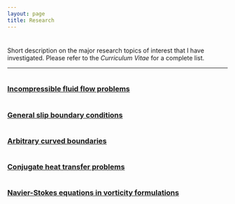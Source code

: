 ```yaml
---
layout: page
title: Research
---
```


<p style="margin-bottom:1cm;"></p>

<div class="message">
  Short description on the major research topics of interest that I have investigated. Please refer to the <i>Curriculum Vitae</i> for a complete list.
</div>

---

<div class="boxes-section">
  <div class="boxes-container">
    <div class="boxes-box">
      <a class="boxes-link" href="{{ site.baseurl }}research/incompressible_flows.html">
        <img src="https://s3-ap-south-1.amazonaws.com/static.awfis.com/wp-content/uploads/2017/07/07184649/ProjectManagement.jpg" alt="">
        <h3>Incompressible fluid flow problems</h3>
      </a>
    </div>
    <div class="boxes-box">
      <a class="boxes-link" href="{{ site.baseurl }}research/slip_conditions.html">
        <img src="https://s3-ap-south-1.amazonaws.com/static.awfis.com/wp-content/uploads/2017/07/07184649/ProjectManagement.jpg" alt="">
        <h3>General slip boundary conditions</h3>
      </a>
    </div>
    <div class="boxes-box">
      <a class="boxes-link" href="{{ site.baseurl }}research/curved_boundaries.html">
        <img src="https://s3-ap-south-1.amazonaws.com/static.awfis.com/wp-content/uploads/2017/07/07184649/ProjectManagement.jpg" alt="">
        <h3>Arbitrary curved boundaries</h3>
      </a>
    </div>
    <div class="boxes-box">
      <a class="boxes-link" href="{{ site.baseurl }}research/heat_transfer.html">
        <img src="https://s3-ap-south-1.amazonaws.com/static.awfis.com/wp-content/uploads/2017/07/07184649/ProjectManagement.jpg" alt="">
        <h3>Conjugate heat transfer problems</h3>
      </a>
    </div>
    <div class="boxes-box">
      <a class="boxes-link" href="{{ site.baseurl }}research/vorticity_formulations.html">
        <img src="https://s3-ap-south-1.amazonaws.com/static.awfis.com/wp-content/uploads/2017/07/07184649/ProjectManagement.jpg" alt="">
        <h3>Navier-Stokes equations in vorticity formulations</h3>
      </a>
    </div>
</div>
